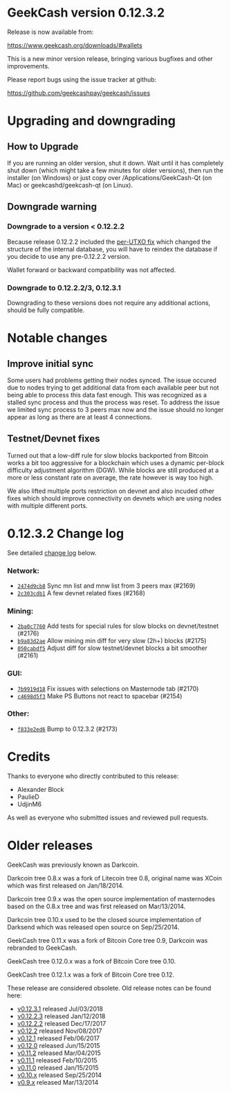 GeekCash version 0.12.3.2
==========================

Release is now available from:

  <https://www.geekcash.org/downloads/#wallets>

This is a new minor version release, bringing various bugfixes and other
improvements.

Please report bugs using the issue tracker at github:

  <https://github.com/geekcashpay/geekcash/issues>


Upgrading and downgrading
=========================

How to Upgrade
--------------

If you are running an older version, shut it down. Wait until it has completely
shut down (which might take a few minutes for older versions), then run the
installer (on Windows) or just copy over /Applications/GeekCash-Qt (on Mac) or
geekcashd/geekcash-qt (on Linux).

Downgrade warning
-----------------

### Downgrade to a version < 0.12.2.2

Because release 0.12.2.2 included the [per-UTXO fix](release-notes/geekcash/release-notes-0.12.2.2.md#per-utxo-fix)
which changed the structure of the internal database, you will have to reindex
the database if you decide to use any pre-0.12.2.2 version.

Wallet forward or backward compatibility was not affected.

### Downgrade to 0.12.2.2/3, 0.12.3.1

Downgrading to these versions does not require any additional actions, should be
fully compatible.


Notable changes
===============

Improve initial sync
--------------------

Some users had problems getting their nodes synced. The issue occured due to nodes trying to
get additional data from each available peer but not being able to process this data fast enough.
This was recognized as a stalled sync process and thus the process was reset. To address the issue
we limited sync process to 3 peers max now and the issue should no longer appear as long as there
are at least 4 connections.

Testnet/Devnet fixes
--------------------

Turned out that a low-diff rule for slow blocks backported from Bitcoin works a bit too aggressive for
a blockchain which uses a dynamic per-block difficulty adjustment algorithm (DGW). While blocks are still
produced at a more or less constant rate on average, the rate however is way too high.

We also lifted multiple ports restriction on devnet and also incuded other fixes which should improve
connectivity on devnets which are using nodes with multiple different ports.


0.12.3.2 Change log
===================

See detailed [change log](https://github.com/geekcashpay/geekcash/compare/v0.12.3.1...geekcashpay:v0.12.3.2) below.

### Network:
- [`2474d9cb8`](https://github.com/geekcashpay/geekcash/commit/2474d9cb8) Sync mn list and mnw list from 3 peers max (#2169)
- [`2c303cdb1`](https://github.com/geekcashpay/geekcash/commit/2c303cdb1) A few devnet related fixes (#2168)

### Mining:
- [`2ba0c7760`](https://github.com/geekcashpay/geekcash/commit/2ba0c7760) Add tests for special rules for slow blocks on devnet/testnet (#2176)
- [`b9a83d2ae`](https://github.com/geekcashpay/geekcash/commit/b9a83d2ae) Allow mining min diff for very slow (2h+) blocks (#2175)
- [`050cabdf5`](https://github.com/geekcashpay/geekcash/commit/050cabdf5) Adjust diff for slow testnet/devnet blocks a bit smoother (#2161)

### GUI:
- [`7b9919d18`](https://github.com/geekcashpay/geekcash/commit/7b9919d18) Fix issues with selections on Masternode tab (#2170)
- [`c4698d5f3`](https://github.com/geekcashpay/geekcash/commit/c4698d5f3) Make PS Buttons not react to spacebar (#2154)

### Other:
- [`f833e2ed6`](https://github.com/geekcashpay/geekcash/commit/f833e2ed6) Bump to 0.12.3.2 (#2173)


Credits
=======

Thanks to everyone who directly contributed to this release:

- Alexander Block
- PaulieD
- UdjinM6

As well as everyone who submitted issues and reviewed pull requests.


Older releases
==============

GeekCash was previously known as Darkcoin.

Darkcoin tree 0.8.x was a fork of Litecoin tree 0.8, original name was XCoin
which was first released on Jan/18/2014.

Darkcoin tree 0.9.x was the open source implementation of masternodes based on
the 0.8.x tree and was first released on Mar/13/2014.

Darkcoin tree 0.10.x used to be the closed source implementation of Darksend
which was released open source on Sep/25/2014.

GeekCash tree 0.11.x was a fork of Bitcoin Core tree 0.9,
Darkcoin was rebranded to GeekCash.

GeekCash tree 0.12.0.x was a fork of Bitcoin Core tree 0.10.

GeekCash tree 0.12.1.x was a fork of Bitcoin Core tree 0.12.

These release are considered obsolete. Old release notes can be found here:

- [v0.12.3.1](https://github.com/geekcashpay/geekcash/blob/master/doc/release-notes/geekcash/release-notes-0.12.3.1.md) released Jul/03/2018
- [v0.12.2.3](https://github.com/geekcashpay/geekcash/blob/master/doc/release-notes/geekcash/release-notes-0.12.2.3.md) released Jan/12/2018
- [v0.12.2.2](https://github.com/geekcashpay/geekcash/blob/master/doc/release-notes/geekcash/release-notes-0.12.2.2.md) released Dec/17/2017
- [v0.12.2](https://github.com/geekcashpay/geekcash/blob/master/doc/release-notes/geekcash/release-notes-0.12.2.md) released Nov/08/2017
- [v0.12.1](https://github.com/geekcashpay/geekcash/blob/master/doc/release-notes/geekcash/release-notes-0.12.1.md) released Feb/06/2017
- [v0.12.0](https://github.com/geekcashpay/geekcash/blob/master/doc/release-notes/geekcash/release-notes-0.12.0.md) released Jun/15/2015
- [v0.11.2](https://github.com/geekcashpay/geekcash/blob/master/doc/release-notes/geekcash/release-notes-0.11.2.md) released Mar/04/2015
- [v0.11.1](https://github.com/geekcashpay/geekcash/blob/master/doc/release-notes/geekcash/release-notes-0.11.1.md) released Feb/10/2015
- [v0.11.0](https://github.com/geekcashpay/geekcash/blob/master/doc/release-notes/geekcash/release-notes-0.11.0.md) released Jan/15/2015
- [v0.10.x](https://github.com/geekcashpay/geekcash/blob/master/doc/release-notes/geekcash/release-notes-0.10.0.md) released Sep/25/2014
- [v0.9.x](https://github.com/geekcashpay/geekcash/blob/master/doc/release-notes/geekcash/release-notes-0.9.0.md) released Mar/13/2014

